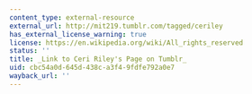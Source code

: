 ```yaml
---
content_type: external-resource
external_url: http://mit219.tumblr.com/tagged/ceriley
has_external_license_warning: true
license: https://en.wikipedia.org/wiki/All_rights_reserved
status: ''
title: _Link to Ceri Riley's Page on Tumblr_
uid: cbc54a0d-645d-438c-a3f4-9fdfe792a0e7
wayback_url: ''
---
```

